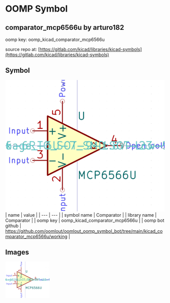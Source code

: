 # OOMP Symbol  
## comparator_mcp6566u  by arturo182  
  
oomp key: oomp_kicad_comparator_mcp6566u  
  
source repo at: [https://gitlab.com/kicad/libraries/kicad-symbols](https://gitlab.com/kicad/libraries/kicad-symbols)  
## Symbol  
  
[![working.png](working_600.png)](working.png)  
| name | value | 
| --- | --- | 
| symbol name | Comparator | 
| library name | Comparator | 
| oomp key | oomp_kicad_comparator_mcp6566u | 
| oomp bot github | https://github.com/oomlout/oomlout_oomp_symbol_bot/tree/main/kicad_comparator_mcp6566u/working | 
## Images  
  
[![working.png](working_140.png)](working.png)  
